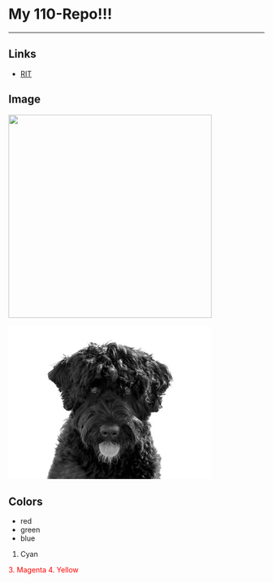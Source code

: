 # My 110-Repo!!!

---

## Links
- [RIT](https://www.rit.edu/)

## Image
<img src = "https://www.onceuponachef.com/images/2023/08/Beef-Tacos.jpg" width = "400" height = "400">

![Dog](md-images/cassie.jpg)


## Colors

- red
- green
- blue

1. Cyan
<span style="color:red">
3. Magenta
4. Yellow


